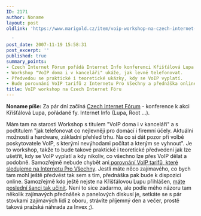 ```yaml
---
ID: 2171
author: Noname
layout: post
oldlink: 'https://www.marigold.cz/item/voip-workshop-na-czech-internet-foru

  '
post_date: 2007-11-19 15:58:31
post_excerpt: ''
published: true
summary_points:
- Czech Internet Fórum pořádá Internet Info konferenci Křišťálová Lupa.
- Workshop "VoIP doma i v kanceláři" ukáže, jak levně telefonovat.
- Předvedou se praktické i teoretické ukázky, kdy se VoIP vyplatí.
- Bude porovnání VoIP tarifů z Internetu Pro Všechny a přednáška online.
title: VoIP workshop na Czech Internet Fóru
---
```


<strong>Noname píše:</strong> Za pár dní začíná <a href="http://kristalova.lupa.cz/program-konference/">Czech Internet Fórum</a> - konference k akci Křišťálová Lupa, pořádané fy. Internet Info (Lupa, Root ...).

Mám tam na starosti Workshop s titulem "VoIP doma i v kanceláři" a s podtitulem "jak telefonovat co nejlevněji pro domácí i firemní účely. Aktuální možnosti a hardware, základní přehled trhu. Na co si dát pozor při volbě poskytovatele VoIP, s kterými nevýhodami počítat a kterým se vyhnout". Je to workshop, takže to bude takové praktické i teoretické předvedení jak lze ušetřit, kdy se VoIP vyplatí a kdy nikoliv, co všechno lze přes VoIP dělat a podobně. Samozřejmě nebude chybět ani<a href="http://internetprovsechny.cz/voip.php"> porovnání VoIP tarifů, které sledujeme na Internetu Pro Všechny</a>. Jestli máte něco zajímavého, co bych tam mohl ještě předvést tak sem s tím, přednáška pak bude k dispozici online. Samozřejmě kdo ještě nejste na Křišťálovou Lupu přihlášen, <a href="http://kristalova.lupa.cz/registrace/">máte poslední šanci tak učinit</a>. Není to sice zadarmo, ale podle mého názoru tam několik zajímavých přednášek a panelových diskusí je, setkáte se s pár stovkami zajímavých lidí z oboru, strávíte příjemný den a večer, prostě taková pražská náhrada za Invex ;).
